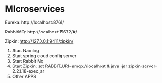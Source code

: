 # MIcroservices

Eureka:
http://localhost:8761/

RabbitMQ:
http://localhost:15672/#/

Zipkin:
http://127.0.0.1:9411/zipkin/



1. Start Naming
2. Start spring cloud config server
3. Start Rabbit Mq
4. Start Zipkin:   set RABBIT_URI=amqp://localhost   & java -jar zipkin-server-2.23.18-exec.jar
5. Other APPS
